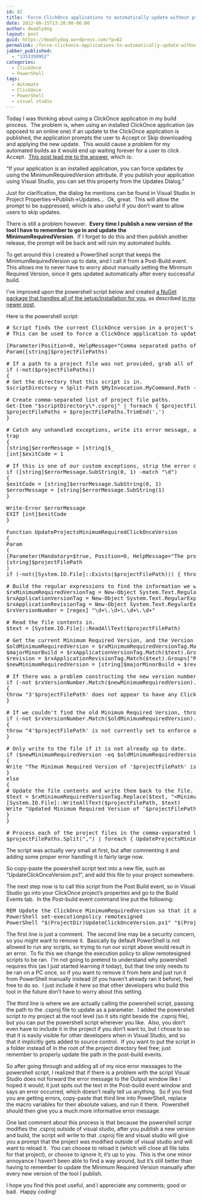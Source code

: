 ```yaml
---
id: 82
title: 'Force ClickOnce applications to automatically update without prompting user &#8211; Automatically update MinimumRequiredVersion using PowerShell'
date: 2012-08-15T13:28:00-06:00
author: deadlydog
layout: post
guid: https://deadlydog.wordpress.com/?p=82
permalink: /force-clickonce-applications-to-automatically-update-without-prompting-user-automatically-update-minimumrequiredversion-using-powershell/
jabber_published:
  - "1353350952"
categories:
  - ClickOnce
  - PowerShell
tags:
  - Automate
  - ClickOnce
  - PowerShell
  - visual studio
---
```

Today I was thinking about using a ClickOnce application in my build process.  The problem is, when using an installed ClickOnce application (as opposed to an online one) if an update to the ClickOnce application is published, the application prompts the user to Accept or Skip downloading and applying the new update.  This would cause a problem for my automated builds as it would end up waiting forever for a user to click Accept.  [This post lead me to the answer](http://stackoverflow.com/questions/1638066/clickonce-skip-asking-for-update-or-fail-lauch-if-skip-is-selected), which is:

“If your application is an installed application, you can force updates by using the MinimumRequiredVersion attribute. If you publish your application using Visual Studio, you can set this property from the Updates Dialog.”

Just for clarification, the dialog he mentions can be found in Visual Studio in Project Properties->Publish->Updates&#8230;  Ok, great.  This will allow the prompt to be suppressed, which is also useful if you don’t want to allow users to skip updates.

There is still a problem however.  **Every time I publish a new version of the tool I have to remember to go in and update the MinimumRequiredVersion**.  If I forget to do this and then publish another release, the prompt will be back and will ruin my automated builds.

To get around this I created a PowerShell script that keeps the MinimumRequiredVersion up to date, and I call it from a Post-Build event.  This allows me to never have to worry about manually setting the Minimum Required Version, since it gets updated automatically after every successful build.

<EDIT>

I’ve improved upon the powershell script below and created [a NuGet package that handles all of the setup/installation for you](https://nuget.org/packages/AutoUpdateProjectsMinimumRequiredClickOnceVersion), as described [in my newer post](http://dans-blog.azurewebsites.net/?p=175).

</EDIT>

Here is the powershell script:

<pre class="brush: powershell; pad-line-numbers: true; title: ; notranslate" title=""># Script finds the current ClickOnce version in a project's .csproj file, and updates the MinimumRequiredVersion to be this same version.
# This can be used to force a ClickOnce application to update automatically without prompting the user.

[Parameter(Position=0, HelpMessage="Comma separated paths of the .csproj files to process")]
Param([string]$projectFilePaths)

# If a path to a project file was not provided, grab all of the project files in the same directory as this script.
if (-not($projectFilePaths))
{
# Get the directory that this script is in.
$scriptDirectory = Split-Path $MyInvocation.MyCommand.Path -Parent

# Create comma-separated list of project file paths.
Get-Item "$scriptDirectory\*.csproj" | foreach { $projectFilePaths += "$_,"}
$projectFilePaths = $projectFilePaths.TrimEnd(',')
}

# Catch any unhandled exceptions, write its error message, and exit the process with a non-zero error code to indicate failure.
trap
{
[string]$errorMessage = [string]$_
[int]$exitCode = 1

# If this is one of our custom exceptions, strip the error code off of the front.
if ([string]$errorMessage.SubString(0, 1) -match "\d")
{
$exitCode = [string]$errorMessage.SubString(0, 1)
$errorMessage = [string]$errorMessage.SubString(1)
}

Write-Error $errorMessage
EXIT [int]$exitCode
}

Function UpdateProjectsMinimumRequiredClickOnceVersion
{
Param
(
[Parameter(Mandatory=$true, Position=0, HelpMessage="The project file (.csproj) to update.")]
[string]$projectFilePath
)
if (-not([System.IO.File]::Exists($projectFilePath))) { throw "2Cannot find project file to update at the path: '$projectFilePath'" }

# Build the regular expressions to find the information we will need.
$rxMinimumRequiredVersionTag = New-Object System.Text.RegularExpressions.Regex "\&lt;MinimumRequiredVersion\&gt;(?&lt;Version&gt;.*?)\&lt;/MinimumRequiredVersion\&gt;", SingleLine
$rxApplicationVersionTag = New-Object System.Text.RegularExpressions.Regex "\&lt;ApplicationVersion\&gt;(?&lt;Version&gt;\d+\.\d+\.\d+\.).*?\&lt;/ApplicationVersion\&gt;", SingleLine
$rxApplicationRevisionTag = New-Object System.Text.RegularExpressions.Regex "\&lt;ApplicationRevision\&gt;(?&lt;Revision&gt;[0-9]+)\&lt;/ApplicationRevision\&gt;", SingleLine
$rxVersionNumber = [regex] "\d+\.\d+\.\d+\.\d+"

# Read the file contents in.
$text = [System.IO.File]::ReadAllText($projectFilePath)

# Get the current Minimum Required Version, and the Version that it should be.
$oldMinimumRequiredVersion = $rxMinimumRequiredVersionTag.Match($text).Groups["Version"].Value
$majorMinorBuild = $rxApplicationVersionTag.Match($text).Groups["Version"].Value
$revision = $rxApplicationRevisionTag.Match($text).Groups["Revision"].Value
$newMinimumRequiredVersion = [string]$majorMinorBuild + $revision

# If there was a problem constructing the new version number, throw an error.
if (-not $rxVersionNumber.Match($newMinimumRequiredVersion).Success)
{
throw "3'$projectFilePath' does not appear to have any ClickOnce deployment settings in it."
}

# If we couldn't find the old Minimum Required Version, throw an error.
if (-not $rxVersionNumber.Match($oldMinimumRequiredVersion).Success)
{
throw "4'$projectFilePath' is not currently set to enforce a MinimumRequiredVersion. To fix this in Visual Studio go to Project Properties-&gt;Publish-&gt;Updates... and check off 'Specify a minimum required version for this application'."
}

# Only write to the file if it is not already up to date.
if ($newMinimumRequiredVersion -eq $oldMinimumRequiredVersion)
{
Write "The Minimum Required Version of '$projectFilePath' is already up-to-date on version '$newMinimumRequiredVersion'."
}
else
{
# Update the file contents and write them back to the file.
$text = $rxMinimumRequiredVersionTag.Replace($text, "&lt;MinimumRequiredVersion&gt;" + $newMinimumRequiredVersion + "&lt;/MinimumRequiredVersion&gt;")
[System.IO.File]::WriteAllText($projectFilePath, $text)
Write "Updated Minimum Required Version of '$projectFilePath' from '$oldMinimumRequiredVersion' to '$newMinimumRequiredVersion'"
}
}

# Process each of the project files in the comma-separated list.
$projectFilePaths.Split(",") | foreach { UpdateProjectsMinimumRequiredClickOnceVersion $_ }
</pre>

The script was actually very small at first, but after commenting it and adding some proper error handling it is fairly large now.

So copy-paste the powershell script text into a new file, such as “UpdateClickOnceVersion.ps1”, and add this file to your project somewhere.

The next step now is to call this script from the Post Build event, so in Visual Studio go into your ClickOnce project’s properties and go to the Build Events tab.  In the Post-build event command line put the following:

<pre class="brush: bash; pad-line-numbers: true; title: ; notranslate" title="">REM Update the ClickOnce MinimumRequiredVersion so that it auto-updates without prompting
PowerShell set-executionpolicy remotesigned
PowerShell "$(ProjectDir)UpdateClickOnceVersion.ps1" "$(ProjectPath)"
</pre>

The first line is just a comment.  The second line may be a security concern, so you might want to remove it.  Basically by default PowerShell is not allowed to run any scripts, so trying to run our script above would result in an error.  To fix this we change the execution policy to allow remotesigned scripts to be ran.  I’m not going to pretend to understand why powershell requires this (as I just started learning it today), but that line only needs to be ran on a PC once, so if you want to remove it from here and just run it from PowerShell manually instead (if you haven’t already ran it before), feel free to do so.  I just include it here so that other developers who build this tool in the future don’t have to worry about this setting.

The third line is where we are actually calling the powershell script, passing the path to the .csproj file to update as a parameter.  I added the powershell script to my project at the root level (so it sits right beside the .csproj file), but you can put the powershell script wherever you like.  Also, you don’t even have to include it in the project if you don’t want to, but I chose to so that it is easily visible for other developers when in Visual Studio, and so that it implicitly gets added to source control.  If you want to put the script in a folder instead of in the root of the project directory feel free; just remember to properly update the path in the post-build events.

So after going through and adding all of my nice error messages to the powershell script, I realized that if there is a problem with the script Visual Studio does not forward the error message to the Output window like I hoped it would; it just spits out the text in the Post-build event window and says an error occurred; which doesn’t really tell us anything.  So if you find you are getting errors, copy-paste that third line into PowerShell, replace the macro variables for their absolute values, and run it there.  Powershell should then give you a much more informative error message.

One last comment about this process is that because the powershell script modifies the .csproj outside of visual studio, after you publish a new version and build, the script will write to that .csproj file and visual studio will give you a prompt that the project was modified outside of visual studio and will want to reload it.  You can choose to reload it (which will close all file tabs for that project), or choose to ignore it; it’s up to you.  This is the one minor annoyance I haven’t been able to find a way around, but it’s still better than having to remember to update the Minimum Required Version manually after every new version of the tool I publish.

I hope you find this post useful, and I appreciate any comments; good or bad.  Happy coding!